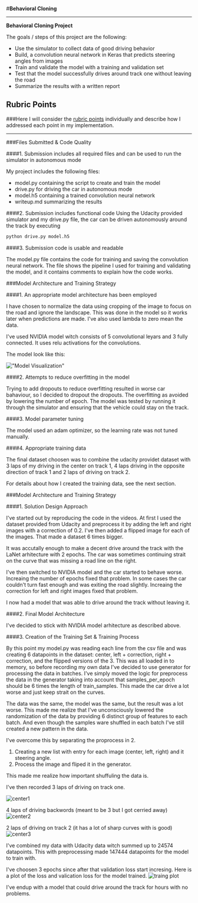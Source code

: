 #**Behavioral Cloning** 

---

**Behavioral Cloning Project**

The goals / steps of this project are the following:

* Use the simulator to collect data of good driving behavior
* Build, a convolution neural network in Keras that predicts steering angles from images
* Train and validate the model with a training and validation set
* Test that the model successfully drives around track one without leaving the road
* Summarize the results with a written report

## Rubric Points
###Here I will consider the [rubric points](https://review.udacity.com/#!/rubrics/432/view) individually and describe how I addressed each point in my implementation.  

---
###Files Submitted & Code Quality

####1. Submission includes all required files and can be used to run the simulator in autonomous mode

My project includes the following files:

* model.py containing the script to create and train the model
* drive.py for driving the car in autonomous mode
* model.h5 containing a trained convolution neural network 
* writeup.md summarizing the results

####2. Submission includes functional code
Using the Udacity provided simulator and my drive.py file, the car can be driven autonomously around the track by executing 

```sh
python drive.py model.h5
```

####3. Submission code is usable and readable

The model.py file contains the code for training and saving the convolution neural network. The file shows the pipeline I used for training and validating the model, and it contains comments to explain how the code works.

###Model Architecture and Training Strategy

####1. An appropriate model architecture has been employed

I have chosen to normalize the data using cropping of the image to focus on the road and ignore the landscape. This was done in the model so it works later when predictions are made. I've also used lambda to zero mean the data. 

I've used NVIDIA model witch consists of 5 convolutional leyars and 3 fully connected. It uses relu activations for the convolutions. 

The model look like this:  

!["Model Visualization"](./images/model.png)


####2. Attempts to reduce overfitting in the model

Trying to add dropouts to reduce overfitting resulted in worse car bahaviour, so I decided to dropout the dropouts. 
The overfitting as avoided by lowering the number of epoch. The model was tested by running it through the simulator and ensuring that the vehicle could stay on the track.

####3. Model parameter tuning

The model used an adam optimizer, so the learning rate was not tuned manually.

####4. Appropriate training data

The final dataset choosen was to combine the udacity providet dataset with 3 laps of my driving in the center on track 1, 4 laps driving in the opposite direction of track 1 and 2 laps of driving on track 2.  

For details about how I created the training data, see the next section. 

###Model Architecture and Training Strategy

####1. Solution Design Approach

I've started out by reproducing the code in the videos. At first I used the dataset provided from Udacity and preprocess it by adding the left and right images with a correction of 0.2. I've then added a flipped image for each of the images. That made a dataset 6 times bigger. 

It was accutally enough to make a decent drive around the track with the LaNet arhitecture with 2 epochs. The car was sometimes continuing strait on the curve that was missing a road line on the right. 

I've then switched to NVIDIA model and the car started to behave worse. Increaing the number of epochs fixed that problem. In some cases the car couldn't turn fast enough and was exiting the road slightly. Increaing the correction for left and right images fixed that problem. 

I now had a model that was able to drive around the track without leaving it. 

####2. Final Model Architecture

I've decided to stick with NVIDIA model arhitecture as described above. 

####3. Creation of the Training Set & Training Process

By this point my model.py was reading each line from the csv file and was creating 6 datapoints in the dataset: center, left + correction, right + correction, and the flipped versions of the 3. 
This was all loaded in to memory, so before recording my own data I've decided to use generator for processing the data in batches. I've simply moved the logic for preprocess the data in the generator taking into account that samples_per_epoch should be 6 times the length of train_samples. This made the car drive a lot worse and just keep strait on the curves. 

The data was the same, the model was the same, but the result was a lot worse. This made me realize that I've unconsciously lowered the randomization of the data by providing 6 distinct group of features to each batch. And even though the samples ware shuffled in each batch I've still created a new pattern in the data. 

I've overcome this by separating the proprocess in 2. 

1. Creating a new list with entry for each image (center, left, right) and it steering angle. 
2. Process the image and fliped it in the generator. 

This made me realize how important shuffuling the data is. 

I've then recorded 3 laps of driving on track one.

![center1](./images/center_2017_12_02_15_20_32_384.jpg)

4 laps of driving backwords (meant to be 3 but I got cerried away)
![center2](./images/center_2017_12_02_15_39_48_353.jpg)

2 laps of driving on track 2 (it has a lot of sharp curves with is good)
![center3](./images/center_2017_12_02_17_32_49_639.jpg)

I've combined my data with Udacity data witch summed up to 24574 datapoints. 
This with preprocessing made 147444 datapoints for the model to train with. 

I've choosen 3 epochs since after that validation loss start incresing. 
Here is a plot of the loss and valication loss for the model trained. 
![traing plot](./images/figure_1-5.png)

I've endup with a model that could drive around the track for hours with no problems. 
